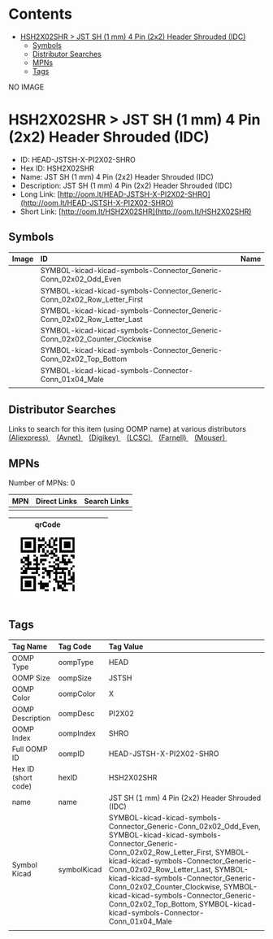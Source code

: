 



Contents
========

* [HSH2X02SHR > JST SH (1 mm) 4 Pin (2x2) Header Shrouded (IDC)](#hsh2x02shr--jst-sh-1-mm-4-pin-2x2-header-shrouded-idc)
	* [Symbols](#symbols)
	* [Distributor Searches](#distributor-searches)
	* [MPNs](#mpns)
	* [Tags](#tags)
  
NO IMAGE  
# HSH2X02SHR > JST SH (1 mm) 4 Pin (2x2) Header Shrouded (IDC)

- ID: HEAD-JSTSH-X-PI2X02-SHRO
- Hex ID: HSH2X02SHR
- Name: JST SH (1 mm) 4 Pin (2x2) Header Shrouded (IDC)
- Description: JST SH (1 mm) 4 Pin (2x2) Header Shrouded (IDC)
- Long Link: [http://oom.lt/HEAD-JSTSH-X-PI2X02-SHRO](http://oom.lt/HEAD-JSTSH-X-PI2X02-SHRO)
- Short Link: [http://oom.lt/HSH2X02SHR](http://oom.lt/HSH2X02SHR)

## Symbols
  

|Image|ID|Name|
| :--- | :--- | :--- |
|![]()|SYMBOL-kicad-kicad-symbols-Connector_Generic-Conn_02x02_Odd_Even||
|![]()|SYMBOL-kicad-kicad-symbols-Connector_Generic-Conn_02x02_Row_Letter_First||
|![]()|SYMBOL-kicad-kicad-symbols-Connector_Generic-Conn_02x02_Row_Letter_Last||
|![]()|SYMBOL-kicad-kicad-symbols-Connector_Generic-Conn_02x02_Counter_Clockwise||
|![]()|SYMBOL-kicad-kicad-symbols-Connector_Generic-Conn_02x02_Top_Bottom||
|![]()|SYMBOL-kicad-kicad-symbols-Connector-Conn_01x04_Male||
||||

## Distributor Searches
  
Links to search for this item (using OOMP name) at various distributors  
[(Aliexpress) ](https://www.aliexpress.com/wholesale?SearchText=1117JST+SH+1+mm+4+Pin+2x2+Header+Shrouded+IDC)&nbsp;&nbsp;&nbsp;[(Avnet) ](https://www.avnet.com/shop/us/search/JST+SH+1+mm+4+Pin+2x2+Header+Shrouded+IDC)&nbsp;&nbsp;&nbsp;[(Digikey) ](https://www.digikey.co.uk/en/products/result?s=JST+SH+1+mm+4+Pin+2x2+Header+Shrouded+IDC)&nbsp;&nbsp;&nbsp;[(LCSC) ](https://www.lcsc.com/search?q=JST+SH+1+mm+4+Pin+2x2+Header+Shrouded+IDC)&nbsp;&nbsp;&nbsp;[(Farnell) ](https://uk.farnell.com/search?st=JST+SH+1+mm+4+Pin+2x2+Header+Shrouded+IDC)&nbsp;&nbsp;&nbsp;[(Mouser) ](https://www.mouser.com/c/?q=JST+SH+1+mm+4+Pin+2x2+Header+Shrouded+IDC)&nbsp;&nbsp;&nbsp;
## MPNs
  
Number of MPNs: 0  

|MPN|Direct Links|Search Links|
| :--- | :--- | :--- |
||||
  

|qrCode<br>[![](https://raw.githubusercontent.com/oomlout/oomlout_OOMP_parts_V2/main/HEAD/JSTSH/X/PI2X02/SHRO/qrCode_140.png)](https://github.com/oomlout/oomlout_OOMP_parts_V2/tree/main/HEAD/JSTSH/X/PI2X02/SHRO/qrCode.png)||||
| :---: | :---: | :---: | :---: |

## Tags
  

|Tag Name|Tag Code|Tag Value|
| :--- | :--- | :--- |
|OOMP Type|oompType|HEAD|
|OOMP Size|oompSize|JSTSH|
|OOMP Color|oompColor|X|
|OOMP Description|oompDesc|PI2X02|
|OOMP Index|oompIndex|SHRO|
|Full OOMP ID|oompID|HEAD-JSTSH-X-PI2X02-SHRO|
|Hex ID (short code)|hexID|HSH2X02SHR|
|name|name|JST SH (1 mm) 4 Pin (2x2) Header Shrouded (IDC)|
|Symbol Kicad|symbolKicad|SYMBOL-kicad-kicad-symbols-Connector_Generic-Conn_02x02_Odd_Even, SYMBOL-kicad-kicad-symbols-Connector_Generic-Conn_02x02_Row_Letter_First, SYMBOL-kicad-kicad-symbols-Connector_Generic-Conn_02x02_Row_Letter_Last, SYMBOL-kicad-kicad-symbols-Connector_Generic-Conn_02x02_Counter_Clockwise, SYMBOL-kicad-kicad-symbols-Connector_Generic-Conn_02x02_Top_Bottom, SYMBOL-kicad-kicad-symbols-Connector-Conn_01x04_Male|
||||
